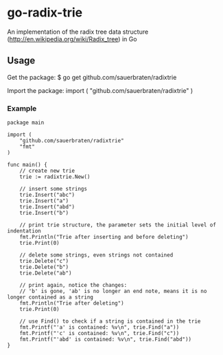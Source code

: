 # go-radix-trie

An implementation of the radix tree data structure (http://en.wikipedia.org/wiki/Radix_tree) in Go

## Usage

Get the package:
  $ go get github.com/sauerbraten/radixtrie

Import the package:
	import (
		"github.com/sauerbraten/radixtrie"
	)

### Example
	package main
	
	import (
		"github.com/sauerbraten/radixtrie"
		"fmt"
	)
	
	func main() {
		// create new trie
		trie := radixtrie.New()
		
		// insert some strings
		trie.Insert("abc")
		trie.Insert("a")
		trie.Insert("abd")
		trie.Insert("b")
		
		// print trie structure, the parameter sets the initial level of indentation
		fmt.Println("Trie after inserting and before deleting")
		trie.Print(0)
		
		// delete some strings, even strings not contained
		trie.Delete("c")
		trie.Delete("b")
		trie.Delete("ab")
		
		// print again, notice the changes:
		// 'b' is gone, 'ab' is no longer an end note, means it is no longer contained as a string
		fmt.Println("Trie after deleting")
		trie.Print(0)
		
		// use Find() to check if a string is contained in the trie
		fmt.Printf("'a' is contained: %v\n", trie.Find("a"))
		fmt.Printf("'c' is contained: %v\n", trie.Find("c"))
		fmt.Printf("'abd' is contained: %v\n", trie.Find("abd"))
	}